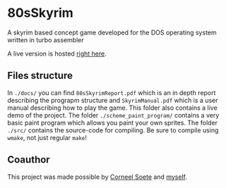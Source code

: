 # 80sSkyrim
A skyrim based concept game developed for the DOS operating system written in turbo assembler

A live version is hosted [right here](https://aaronmunsters.github.io/80sSkyrim/).

## Files structure
In ```./docs/``` you can find ```80sSkyrimReport.pdf``` which is an in depth report describing the prograpm structure and ```SkyrimManual.pdf``` which is a user manual describing how to play the game. This folder also contains a live demo of the project. The folder ```./scheme_paint_program/``` contains a very basic paint program which allows you paint your own sprites. The folder ```./src/``` contains the source-code for compiling. Be sure to compile using ```wmake```, not just regular ```make```!

## Coauthor
This project was made possible by [Corneel Soete](https://github.com/CorneelSoete) and [myself](https://github.com/aaronmunsters).
